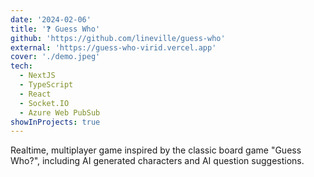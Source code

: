 ```yaml
---
date: '2024-02-06'
title: '❓ Guess Who'
github: 'https://github.com/lineville/guess-who'
external: 'https://guess-who-virid.vercel.app'
cover: './demo.jpeg'
tech:
  - NextJS
  - TypeScript
  - React
  - Socket.IO
  - Azure Web PubSub
showInProjects: true
---
```


Realtime, multiplayer game inspired by the classic board game "Guess Who?", including AI generated characters and AI question suggestions.
